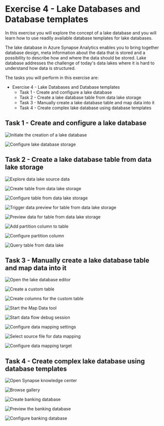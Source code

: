 # Exercise 4 - Lake Databases and Database templates

In this exercise you will explore the concept of a lake database and you will learn how to use readily available database templates for lake databases.

The lake database in Azure Synapse Analytics enables you to bring together database design, meta information about the data that is stored and a possibility to describe how and where the data should be stored. Lake database addresses the challenge of today's data lakes where it is hard to understand how data is structured.

The tasks you will perform in this exercise are:

- Exercise 4 - Lake Databases and Database templates
  - Task 1 - Create and configure a lake database
  - Task 2 - Create a lake database table from data lake storage
  - Task 3 - Manually create a lake database table and map data into it
  - Task 4 - Create complex lake database using database templates

## Task 1 - Create and configure a lake database

![Initiate the creation of a lake database](./media/ex04-create-lake-database-1.png)

![Configure lake database storage](./media/ex04-create-lake-database-2.png)

## Task 2 - Create a lake database table from data lake storage

![Explore data lake source data](./media/ex04-explore-data-lake-source-data.png)

![Create table from data lake storage](./media/ex04-create-table-from-data-lake.png)

![Configure table from data lake storage](./media/ex04-configure-table-from-data-lake.png)

![Trigger data preview for table from data lake storage](./media/ex04-preview-table-from-data-lake-1.png)

![Preview data for table from data lake storage](./media/ex04-preview-table-from-data-lake-2.png)

![Add partition column to table](./media/ex04-add-partition-column.png)

![Configure partition column](./media/ex04-configure-partition-column.png)

![Query table from data lake](./media/ex04-query-table-from-data-lake.png)

## Task 3 - Manually create a lake database table and map data into it

![Open the lake database editor](./media/ex04-edit-lake-database.png)

![Create a custom table](./media/ex04-custom-table-name.png)

![Create columns for the custom table](./media/ex04-custom-table-columns.png)

![Start the Map Data tool](./media/ex04-start-map-data-tool.png)

![Start data flow debug session](./media/ex04-start-data-flow-debug-session.png)

![Configure data mapping settings](./media/ex04-configure-data-mapping-1.png)

![Select source file for data mapping](./media/ex04-configure-data-mapping-2.png)

![Configure data mapping target](./media/ex04-configure-data-mapping-3.png)

## Task 4 - Create complex lake database using database templates

![Open Synapse knowledge center](./media/ex04-open-knowledge-center.png)

![Browse gallery](./media/ex04-browse-gallery.png)

![Create banking database](./media/ex04-create-banking-database.png)

![Preview the banking database](./media/ex04-create-banking-database-preview.png)

![Configure banking database](./media/ex04-configure-banking-database.png)